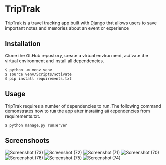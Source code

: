 # TripTrak
TripTrak is a travel tracking app built with Django that allows users to save important notes and memories about an event or experience

## Installation

Clone the GitHub repository, create a virtual environment, activate the virtual environment and install all dependencies.

```
$ python -m venv venv
$ source venv/Scripts/activate
$ pip install requirements.txt
```

## Usage

TripTrak requires a number of dependencies to run. The following command demonstrates how to run the app after installing all dependencies from requirements.txt.

```
$ python manage.py runserver
```

## Screenshoots


![Screenshot (73)](https://github.com/user-attachments/assets/3dde129a-3d5d-4325-9cc2-b08830d8df0f)
![Screenshot (72)](https://github.com/user-attachments/assets/c0028f49-2f09-4686-85ea-60e4e9cb4dc0)
![Screenshot (71)](https://github.com/user-attachments/assets/661fae4d-07dd-4e04-9151-553099a6810d)
![Screenshot (70)](https://github.com/user-attachments/assets/f0e624aa-035b-4484-9537-045d38b76fda)
![Screenshot (76)](https://github.com/user-attachments/assets/a555442e-1fc0-4719-b6b1-31cc86895600)
![Screenshot (75)](https://github.com/user-attachments/assets/c7def9e4-e952-4172-9a98-c127a57fefbf)
![Screenshot (74)](https://github.com/user-attachments/assets/648adb54-1fee-4400-a165-28b111270fcd)


